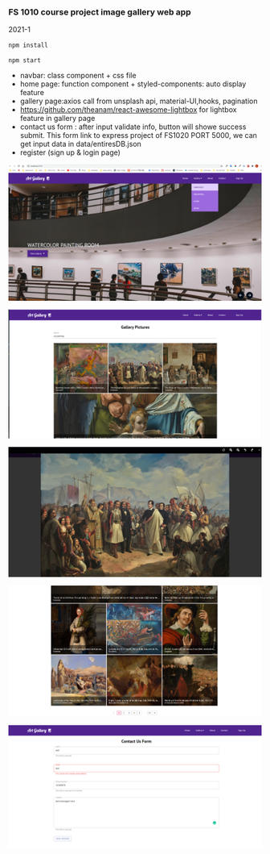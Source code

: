 ### FS 1010 course project image gallery web app

2021-1

```
npm install
```

```
npm start
```

- navbar: class component + css file
- home page: function component + styled-components: auto display feature
- gallery page:axios call from unsplash api, material-UI,hooks, pagination
- https://github.com/theanam/react-awesome-lightbox for lightbox feature in gallery page
- contact us form : after input validate info, button will showe success submit. This form link to express project of FS1020 PORT 5000, we can get input data in data/entiresDB.json
- register (sign up & login page)

![](2021-01-20-19-52-16.png)
<br>

![](2021-01-20-19-52-59.png)
<br>

![](2021-01-20-19-53-30.png)
<br>

![](2021-01-20-19-53-59.png)
<br>

![](2021-01-21-12-05-01.png)
